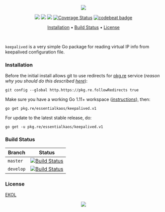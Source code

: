 <p align="center"><a href="#readme"><img src="https://gh.kaos.st/go-keepalived.svg"/></a></p>

<p align="center">
  <a href="https://godoc.org/pkg.re/essentialkaos/keepalived.v1"><img src="https://godoc.org/pkg.re/essentialkaos/keepalived.v1?status.svg"></a>
  <a href="https://goreportcard.com/report/github.com/essentialkaos/keepalived"><img src="https://goreportcard.com/badge/github.com/essentialkaos/keepalived"></a>
  <a href="https://travis-ci.com/essentialkaos/keepalived"><img src="https://travis-ci.com/essentialkaos/keepalived.svg"></a>
  <a href='https://coveralls.io/github/essentialkaos/keepalived?branch=master'><img src='https://coveralls.io/repos/github/essentialkaos/keepalived/badge.svg?branch=master' alt='Coverage Status' /></a>
  <a href="https://codebeat.co/projects/github-com-essentialkaos-keepalived-master"><img alt="codebeat badge" src="https://codebeat.co/badges/c6a62eb4-165e-4bc6-b089-929b791135a3" /></a>
</p>

<p align="center"><a href="#installation">Installation</a> • <a href="#build-status">Build Status</a> • <a href="#license">License</a></p>

<br/>

`keepalived` is a very simple Go package for reading virtual IP info from keepalived configuration file.

### Installation

Before the initial install allows git to use redirects for [pkg.re](https://github.com/essentialkaos/pkgre) service (_reason why you should do this described [here](https://github.com/essentialkaos/pkgre#git-support)_):

```
git config --global http.https://pkg.re.followRedirects true
```

Make sure you have a working Go 1.11+ workspace (_[instructions](https://golang.org/doc/install)_), then:

```
go get pkg.re/essentialkaos/keepalived.v1
```

For update to the latest stable release, do:

```
go get -u pkg.re/essentialkaos/keepalived.v1
```

### Build Status

| Branch | Status |
|--------|--------|
| `master` | [![Build Status](https://travis-ci.com/essentialkaos/keepalived.svg?branch=master)](https://travis-ci.com/essentialkaos/keepalived) |
| `develop` | [![Build Status](https://travis-ci.com/essentialkaos/keepalived.svg?branch=develop)](https://travis-ci.com/essentialkaos/keepalived) |

### License

[EKOL](https://essentialkaos.com/ekol)

<p align="center"><a href="https://essentialkaos.com"><img src="https://gh.kaos.st/ekgh.svg"/></a></p>
